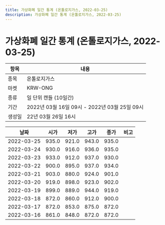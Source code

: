 ```yaml
---
title: 가상화폐 일간 통계 (온톨로지가스, 2022-03-25)
description: 가상화폐 일간 통계 (온톨로지가스, 2022-03-25)
---
```


가상화폐 일간 통계 (온톨로지가스, 2022-03-25)
===

|항목|내용|
|--|--|
|종목|온톨로지가스|
|마켓|KRW-ONG|
|종류|일 단위 캔들 (10일간)|
|기간|2022년 03월 16일 09시 - 2022년 03월 25일 09시|
|생성일|22년 03월 26일 16시|


|날짜|시가|저가|고가|종가|비고|
|--|--|--|--|--|--|
|2022-03-25|935.0|921.0|943.0|935.0|    |
|2022-03-24|930.0|916.0|936.0|935.0|    |
|2022-03-23|933.0|912.0|937.0|930.0|    |
|2022-03-22|900.0|895.0|937.0|934.0|    |
|2022-03-21|903.0|880.0|924.0|901.0|    |
|2022-03-20|919.0|898.0|923.0|902.0|    |
|2022-03-19|899.0|889.0|944.0|919.0|    |
|2022-03-18|872.0|860.0|912.0|900.0|    |
|2022-03-17|872.0|853.0|875.0|872.0|    |
|2022-03-16|861.0|848.0|872.0|872.0|    |
